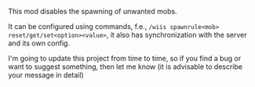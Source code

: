 This mod disables the spawning of unwanted mobs.

It can be configured using commands, 
f.e., 
```/wiis spawnrule<mob> reset/get/set<option><value>```,
it also has synchronization with the server and its own config.

I'm going to update this project from time to time,
so if you find a bug or want to suggest something,
then let me know (it is advisable to describe your message in detail) 
